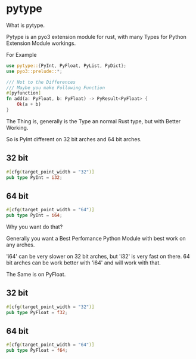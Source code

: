 # pytype

What is pytype.

Pytype is an pyo3 extension module for rust, with many Types for Python Extension Module workings.

For Example

```rust
use pytype::{PyInt, PyFloat, PyList, PyDict};
use pyo3::prelude::*;

/// Not to the Differences
/// Maybe you make Following Function
#[pyfunction]
fn add(a: PyFloat, b: PyFloat) -> PyResult<PyFloat> {
    Ok(a + b)
}
```

The Thing is, generally is the Type an normal Rust type, but with Better Working.

So is PyInt different on 32 bit arches and 64 bit arches.

32 bit
------

```rust
#[cfg(target_point_width = "32")]
pub type PyInt = i32;
```

64 bit
------

```rust
#[cfg(target_point_width = "64")]
pub type PyInt = i64;
```

Why you want do that?

Generally you want a Best Perfomance Python Module with best work on any arches.

'i64' can be very slower on 32 bit arches, but 'i32' is very fast on there.
64 bit arches can be work better with 'i64' and will work with that.

The Same is on PyFloat.

32 bit
------

```rust
#[cfg(target_point_width = "32")]
pub type PyFloat = f32;
```

64 bit
------

```rust
#[cfg(target_point_width = "64")]
pub type PyFloat = f64;
```